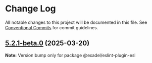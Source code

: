 # Change Log

All notable changes to this project will be documented in this file.
See [Conventional Commits](https://conventionalcommits.org) for commit guidelines.

## [5.2.1-beta.0](https://github.com/exadel-inc/esl/compare/v5.2.0...v5.2.1-beta.0) (2025-03-20)

**Note:** Version bump only for package @exadel/eslint-plugin-esl
